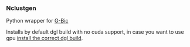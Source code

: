 ### Nclustgen

Python wrapper for [G-Bic](https://github.com/jplobo1313/G-Bic)

Installs by default dgl build with no cuda support, in case you want to use 
gpu [install the correct dgl build](https://www.dgl.ai/pages/start.html).